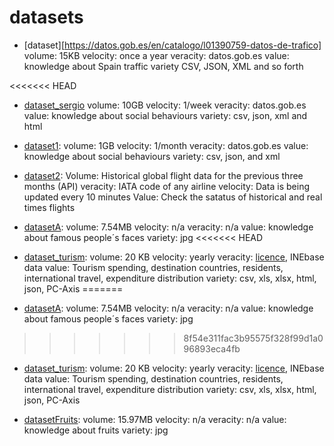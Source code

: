 # datasets

* [dataset][https://datos.gob.es/en/catalogo/l01390759-datos-de-trafico]
	volume: 15KB
	velocity: once a year
	veracity: datos.gob.es
	value: knowledge about Spain traffic
	variety CSV, JSON, XML and so forth

<<<<<<< HEAD
* [dataset_sergio](https:/ejemplo.com)
    volume: 10GB
    velocity: 1/week
    veracity: datos.gob.es
    value: knowledge about social behaviours
    variety: csv, json, xml and html

* [dataset1](https:/example.com): 
	volume: 1GB
	velocity: 1/month
	veracity: datos.gob.es
	value: knowledge about social behaviours
	variety: csv, json, and xml

* [dataset2](https://app.goflightlabs.com):
    Volume: Historical global flight data for the previous three months (API)
    veracity: IATA code of any airline
    velocity: Data is being updated every 10 minutes
    Value: Check the satatus of historical and real times flights

* [datasetA](https://www.kaggle.com/datasets/cybersimar08/face-recognition-dataset):
	volume: 7.54MB
	velocity: n/a
	veracity: n/a
	value: knowledge about famous people´s faces
	variety: jpg
<<<<<<< HEAD
* [dataset_turism](https://datos.gob.es/es/catalogo/ea0010587-distribucion-del-gasto-turistico-y-gasto-medio-diario-realizado-segun-pais-de-destino-top-anual-gdre-identificador-api-58927):
	volume: 20 KB
	velocity: yearly
	veracity: [licence](https://www.ine.es/aviso_legal), INEbase data
	value: Tourism spending, destination countries, residents, international travel, expenditure distribution
	variety: csv, xls, xlsx, html, json, PC-Axis
=======
	
* [datasetA](https://www.kaggle.com/datasets/cybersimar08/face-recognition-dataset):
	volume: 7.54MB
	velocity: n/a
	veracity: n/a
	value: knowledge about famous people´s faces
	variety: jpg
>>>>>>> 8f54e311fac3b95575f328f99d1a096893eca4fb

* [dataset_turism](https://datos.gob.es/es/catalogo/ea0010587-distribucion-del-gasto-turistico-y-gasto-medio-diario-realizado-segun-pais-de-destino-top-anual-gdre-identificador-api-58927):
	volume: 20 KB
	velocity: yearly
	veracity: [licence](https://www.ine.es/aviso_legal), INEbase data
	value: Tourism spending, destination countries, residents, international travel, expenditure distribution
	variety: csv, xls, xlsx, html, json, PC-Axis

* [datasetFruits](https://www.kaggle.com/datasets/alihasnainch/fruits-dataset-for-classification):
	volume: 15.97MB
	velocity: n/a
	veracity: n/a
	value: knowledge about fruits
	variety: jpg